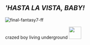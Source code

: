 ## __*'HASTA LA VISTA, BABY!*__

![final-fantasy7-ff](https://github.com/kartticus/kartticus/assets/100049393/d4a26a91-ab8d-4e19-9fce-9b73260ace97)

crazed boy living underground <img src="https://cdn.discordapp.com/attachments/780128819662028860/1145755409148289195/IMG_9868.gif" width="40" height="">
